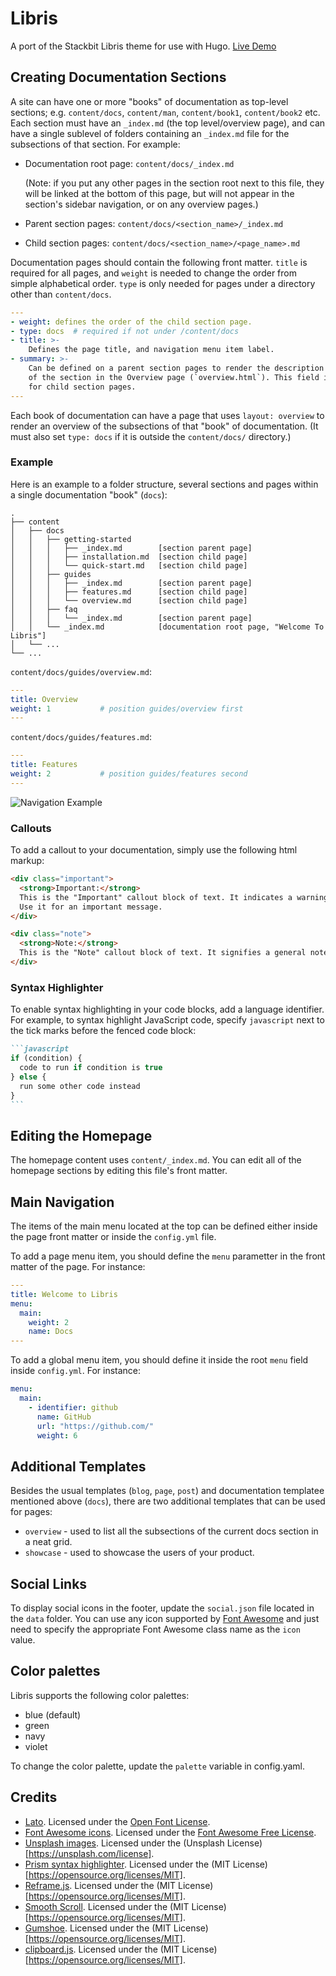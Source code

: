 # Libris

A port of the Stackbit Libris theme for use with Hugo. [Live Demo](https://pjeby.github.io/libris-hugo/)

## Creating Documentation Sections

A site can have one or more "books" of documentation as top-level sections; e.g. `content/docs`, `content/man`, `content/book1`, `content/book2` etc.  Each section must have an `_index.md` (the top level/overview page), and can have a single sublevel of folders containing an `_index.md` file for the subsections of that section.  For example:

- Documentation root page: `content/docs/_index.md`

  (Note: if you put any other pages in the section root next to this file, they will be linked at the bottom of this page, but will not appear in the section's sidebar navigation, or on any overview pages.)

- Parent section pages: `content/docs/<section_name>/_index.md`

- Child section pages: `content/docs/<section_name>/<page_name>.md`

Documentation pages should contain the following front matter. `title` is required for all pages, and `weight` is needed to change the order from simple alphabetical order.   `type` is only needed for pages under a directory other than `content/docs`.

```yaml
---
- weight: defines the order of the child section page.
- type: docs  # required if not under /content/docs
- title: >-
    Defines the page title, and navigation menu item label.
- summary: >-
    Can be defined on a parent section pages to render the description
    of the section in the Overview page (`overview.html`). This field is ignored
    for child section pages.
---
```

Each book of documentation can have a page that uses `layout: overview` to render an overview of the subsections of that "book" of documentation.  (It must also set `type: docs` if it is outside the `content/docs/`  directory.)

### Example

Here is an example to a folder structure, several sections and pages within a single documentation "book" (`docs`):

```
.
├── content
│   ├── docs
│   │   ├── getting-started
│   │   │   ├── _index.md        [section parent page]
│   │   │   ├── installation.md  [section child page]
│   │   │   └── quick-start.md   [section child page]
│   │   ├── guides
│   │   │   ├── _index.md        [section parent page]
│   │   │   ├── features.md      [section child page]
│   │   │   └── overview.md      [section child page]
│   │   ├── faq
│   │   │   └── _index.md        [section parent page]
│   │   └── _index.md            [documentation root page, "Welcome To Libris"]
│   └── ...
└── ...
```

`content/docs/guides/overview.md`:

```yaml
---
title: Overview
weight: 1           # position guides/overview first
---
```

`content/docs/guides/features.md`:

```yaml
---
title: Features
weight: 2           # position guides/features second
---
```



![Navigation Example](images/libris-navigation-example.png "Navigation Example")



### Callouts

To add a callout to your documentation, simply use the following html markup:

```html
<div class="important">
  <strong>Important:</strong> 
  This is the "Important" callout block of text. It indicates a warning or caution.
  Use it for an important message. 
</div>
```

```html
<div class="note">
  <strong>Note:</strong> 
  This is the "Note" callout block of text. It signifies a general note.
</div>
```

### Syntax Highlighter

To enable syntax highlighting in your code blocks, add a language identifier. For example, to syntax highlight JavaScript code, specify `javascript` next to the tick marks before the fenced code block:

~~~md
```javascript
if (condition) {
  code to run if condition is true
} else {
  run some other code instead
}
```
~~~

## Editing the Homepage

The homepage content uses `content/_index.md`. You can edit all of the homepage sections by editing this file's front matter.

## Main Navigation

The items of the main menu located at the top can be defined either inside the page front matter or inside the `config.yml` file.

To add a page menu item, you should define the `menu` parametter in the front matter of the page. For instance:

```yaml
---
title: Welcome to Libris
menu:
  main:
    weight: 2
    name: Docs
---
```

To add a global menu item, you should define it inside the root `menu` field inside `config.yml`. For instance:

```yaml
menu:
  main:
    - identifier: github
      name: GitHub
      url: "https://github.com/"
      weight: 6
```

## Additional Templates

Besides the usual templates (`blog`, `page`, `post`) and documentation templatee mentioned above (`docs`), there are two additional templates that can be used for pages:

- `overview` - used to list all the subsections of the current docs section in a neat grid.
- `showcase` - used to showcase the users of your product.

## Social Links

To display social icons in the footer, update the `social.json` file located in the `data` folder. You can use any icon supported by [Font Awesome](https://fontawesome.com/icons?d=gallery&s=brands) and just need to specify the appropriate Font Awesome class name as the `icon` value.

## Color palettes

Libris supports the following color palettes:

- blue (default)
- green
- navy
- violet

To change the color palette, update the `palette` variable in config.yaml.

## Credits

- [Lato](https://fonts.google.com/specimen/Lato). Licensed under the [Open Font License](http://scripts.sil.org/cms/scripts/page.php?site_id=nrsi&id=OFL_web).
- [Font Awesome icons](https://fontawesome.com/). Licensed under the [Font Awesome Free License](https://fontawesome.com/license/free).
- [Unsplash images](https://unsplash.com/). Licensed under the (Unsplash License)[https://unsplash.com/license].
- [Prism syntax highlighter](https://prismjs.com/). Licensed under the (MIT License)[https://opensource.org/licenses/MIT].
- [Reframe.js](https://github.com/dollarshaveclub/reframe.js). Licensed under the (MIT License)[https://opensource.org/licenses/MIT].
- [Smooth Scroll](http://github.com/cferdinandi/smooth-scroll). Licensed under the (MIT License)[https://opensource.org/licenses/MIT].
- [Gumshoe](https://github.com/cferdinandi/gumshoe). Licensed under the (MIT License)[https://opensource.org/licenses/MIT].
- [clipboard.js](https://zenorocha.github.io/clipboard.js). Licensed under the (MIT License)[https://opensource.org/licenses/MIT].
